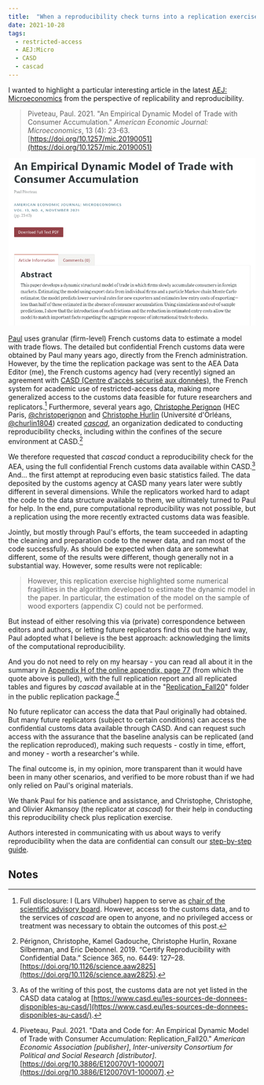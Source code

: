 ```yaml
---
title:  "When a reproducibility check turns into a replication exercise"
date: 2021-10-28
tags:
  - restricted-access
  - AEJ:Micro
  - CASD
  - cascad
---
```


I wanted to highlight a particular interesting article in the latest [AEJ: Microeconomics](https://www.aeaweb.org/journals/mic) from the perspective of replicability and reproducibility. 

<!-- more -->

> Piveteau, Paul. 2021. "An Empirical Dynamic Model of Trade with Consumer Accumulation." *American Economic Journal: Microeconomics*, 13 (4): 23-63. [https://doi.org/10.1257/mic.20190051](https://doi.org/10.1257/mic.20190051)

![AEJ:Micro 20190051](/images/aejmicro-2021-10-piveteau.png)

[Paul](https://paulpiveteau.com/) uses granular (firm-level) French customs data to estimate a model with trade flows. The detailed but confidential French customs data were obtained by Paul many years ago, directly from the French administration. However, by the time the replication package was sent to the AEA Data Editor (me), the French customs agency had (very recently) signed an agreement with [CASD (Centre d'accès sécurisé aux données)](https://www.casd.eu/), the French system for academic use of restricted-access data, making more generalized access to the customs data feasible for future researchers and replicators.[^1] Furthermore, several years ago, [Christophe Perignon](https://people.hec.edu/perignon/) (HEC Paris, [@christoperignon](https://twitter.com/christoperignon) and [Christophe Hurlin](https://sites.google.com/view/christophe-hurlin/home) (Université d'Orléans, [@churlin1804](https://twitter.com/churlin1804)) created [*cascad*](https://www.cascad.tech/), an organization dedicated to conducting reproducibility checks, including within the confines of the secure environment at CASD.[^2]

We therefore requested that *cascad* conduct a reproducibility check for the AEA, using the full confidential French customs data available within CASD.[^3] And... the first attempt at reproducing even basic statistics failed. The data deposited by the customs agency at CASD many years later were subtly different in several dimensions. While the replicators worked hard to adapt the code to the data structure available to them, we ultimately turned to Paul for help. In the end, pure computational reproducibility was not possible, but a replication using the more recently extracted customs data was feasible.

Jointly, but mostly through Paul's efforts, the team succeeded in adapting the cleaning and preparation code to the newer data, and ran most of the code successfully. As should be expected when data are somewhat different, some of the results were different, though generally not in a substantial way.  However, some results were not replicable:

> However, this replication exercise highlighted some numerical fragilities in the algorithm developed to estimate the dynamic model in the paper. In particular, the estimation of the model on the sample of wood exporters (appendix C) could not be performed.

But instead of either resolving this via (private) correspondence between editors and authors, or letting future replicators find this out the hard way, Paul adopted what I believe is the best approach: acknowledging the limits of the computational reproducibility. 

And you do not need to rely on my hearsay - you can read all about it in the summary in [Appendix H of the online appendix, page 77](https://assets.aeaweb.org/asset-server/files/15530.pdf#page=36) (from which the quote above is pulled), with the full replication report and all replicated tables and figures by *cascad* available at in the "[Replication_Fall20](https://doi.org/10.3886/E120070V1-100007)" folder in the public replication package.[^4]

No future replicator can access the data that Paul originally had obtained. But many future replicators (subject to certain conditions) can access the confidential customs data available through CASD. And can request such access with the assurance that the baseline analysis can be replicated (and the replication reproduced), making such requests - costly in time, effort, and money - worth a researcher's while.

The final outcome is, in my opinion, more transparent than it would have been in many other scenarios, and verified to be more robust than if we had only relied on Paul's original materials. 

We thank Paul for his patience and assistance, and Christophe, Christophe, and Olivier Akmansoy (the replicator at *cascad*) for their help in conducting this reproducibility check plus replication exercise.

Authors interested in communicating with us about ways to verify reproducibility when the data are confidential can consult our [step-by-step guide](https://aeadataeditor.github.io/aea-de-guidance/preparing-for-data-deposit.html#structure-in-the-presence-of-confidential-unpublished-data).


## Notes

[^1]: Full disclosure: I (Lars Vilhuber) happen to serve as [chair of the scientific advisory board](https://www.casd.eu/nomination-de-lars-vilhuber-en-tant-que-president-du-conseil-scientifique-du-casd/). However, access to the customs data, and to the services of *cascad* are open to anyone, and no privileged access or treatment was necessary to obtain the outcomes of this post.

[^2]: Pérignon, Christophe, Kamel Gadouche, Christophe Hurlin, Roxane Silberman, and Eric Debonnel. 2019. “Certify Reproducibility with Confidential Data.” Science 365, no. 6449: 127–28. [https://doi.org/10.1126/science.aaw2825](https://doi.org/10.1126/science.aaw2825).

[^3]: As of the writing of this post, the customs data are not yet listed in the CASD data catalog at [https://www.casd.eu/les-sources-de-donnees-disponibles-au-casd/](https://www.casd.eu/les-sources-de-donnees-disponibles-au-casd/).

[^4]: Piveteau, Paul. 2021. "Data and Code for: An Empirical Dynamic Model of Trade with Consumer Accumulation: Replication_Fall20." *American Economic Association [publisher]*,  *Inter-university Consortium for Political and Social Research [distributor]*. [https://doi.org/10.3886/E120070V1-100007](https://doi.org/10.3886/E120070V1-100007).